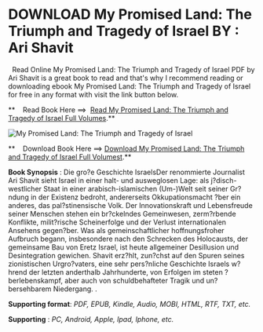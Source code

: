  **DOWNLOAD My Promised Land: The Triumph and Tragedy of Israel BY : Ari Shavit**
================================================================================

  Read Online My Promised Land: The Triumph and Tragedy of Israel PDF by Ari Shavit is a great book to read and that's why I recommend reading or downloading ebook My Promised Land: The Triumph and Tragedy of Israel for free in any format with visit the link button below.

**    Read Book Here ==>  [Read My Promised Land: The Triumph and Tragedy of Israel Full Volumes](https://goodreadbook.site/?book=0385521715).**

![My Promised Land: The Triumph and Tragedy of Israel](https://i.gr-assets.com/images/S/compressed.photo.goodreads.com/books/1420795177l/20262595.jpg)

**    Download Book Here ==> [Download My Promised Land: The Triumph and Tragedy of Israel Full Volumest](https://goodreadbook.site/?book=0385521715).**

**Book Synopsis** : Die gro?e Geschichte IsraelsDer renommierte Journalist Ari Shavit sieht Israel in einer halt- und ausweglosen Lage: als j?disch-westlicher Staat in einer arabisch-islamischen (Um-)Welt seit seiner Gr?ndung in der Existenz bedroht, andererseits Okkupationsmacht ?ber ein anderes, das pal?stinensische Volk. Der Innovationskraft und Lebensfreude seiner Menschen stehen ein br?ckelndes Gemeinwesen, zerm?rbende Konflikte, milit?rische Scheinerfolge und der Verlust internationalen Ansehens gegen?ber. Was als gemeinschaftlicher hoffnungsfroher Aufbruch begann, insbesondere nach den Schrecken des Holocausts, der gemeinsame Bau von Eretz Israel, ist heute allgemeiner Desillusion und Desintegration gewichen. Shavit erz?hlt, zun?chst auf den Spuren seines zionistischen Urgro?vaters, eine sehr pers?nliche Geschichte Israels w?hrend der letzten anderthalb Jahrhunderte, von Erfolgen im steten ?berlebenskampf, aber auch von schuldbehafteter Tragik und un?bersehbarem Niedergang. .

**Supporting format**: _PDF, EPUB, Kindle, Audio, MOBI, HTML, RTF, TXT, etc._

**Supporting** : _PC, Android, Apple, Ipad, Iphone, etc._